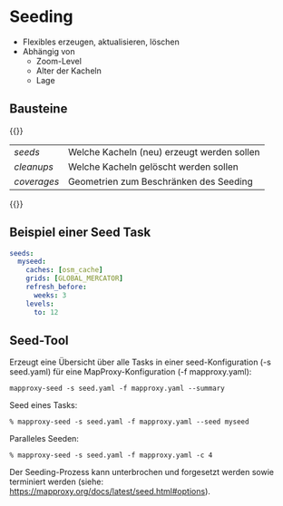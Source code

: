 # Seeding

- Flexibles erzeugen, aktualisieren, löschen
- Abhängig von
    - Zoom-Level
    - Alter der Kacheln
    - Lage

## Bausteine

{{<rawhtml>}}
<table>
<tbody>
  <tr>
    <td><i>seeds</i></td>
    <td>Welche Kacheln (neu) erzeugt werden sollen</td>
  </tr>
  <tr>
    <td><i>cleanups</i></td>
    <td>Welche Kacheln gelöscht werden sollen</td>
  </tr>
  <tr>
    <td><i>coverages</i></td>
    <td>Geometrien zum Beschränken des Seeding</td>
  </tr>
</tbody>
</table>
{{</rawhtml>}}

## Beispiel einer Seed Task
```yaml
seeds:
  myseed:
    caches: [osm_cache]
    grids: [GLOBAL_MERCATOR]
    refresh_before:
      weeks: 3
    levels:
      to: 12
```

## Seed-Tool

Erzeugt eine Übersicht über alle Tasks in einer seed-Konfiguration (-s seed.yaml) für eine MapProxy-Konfiguration (-f mapproxy.yaml):  

```
mapproxy-seed -s seed.yaml -f mapproxy.yaml --summary
```

Seed eines Tasks:  
```
% mapproxy-seed -s seed.yaml -f mapproxy.yaml --seed myseed
```

Paralleles Seeden:
```
% mapproxy-seed -s seed.yaml -f mapproxy.yaml -c 4
```

Der Seeding-Prozess kann unterbrochen und forgesetzt werden sowie terminiert werden (siehe: https://mapproxy.org/docs/latest/seed.html#options).
